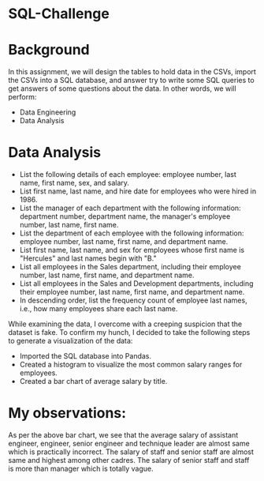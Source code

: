 # SQL-Challenge

# Background

In this assignment, we will design the tables to hold data in the CSVs, import the CSVs into a SQL database, and answer try to write some SQL queries to get answers of some questions about the data. In other words, we will perform:

* Data Engineering
* Data Analysis

# Data Analysis

* List the following details of each employee: employee number, last name, first name, sex, and salary.
* List first name, last name, and hire date for employees who were hired in 1986.
* List the manager of each department with the following information: department number, department name, the manager's employee number, last name, first name.
* List the department of each employee with the following information: employee number, last name, first name, and department name.
* List first name, last name, and sex for employees whose first name is "Hercules" and last names begin with "B."
* List all employees in the Sales department, including their employee number, last name, first name, and department name.
* List all employees in the Sales and Development departments, including their employee number, last name, first name, and department name.
* In descending order, list the frequency count of employee last names, i.e., how many employees share each last name.


While examining the data, I overcome with a creeping suspicion that the dataset is fake. To confirm my hunch, I decided to take the following steps to generate a visualization of the data:

* Imported the SQL database into Pandas.
* Created a histogram to visualize the most common salary ranges for employees.
* Created a bar chart of average salary by title.

# My observations:



As per the above bar chart, we see that the average salary of assistant engineer, engineer, senior engineer and technique leader are almost same which is practically incorrect. The salary of staff and senior staff are almost same and highest among other cadres. The salary of senior staff and staff is more than manager which is totally vague.
